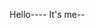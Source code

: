 Hello----
It's me--

<!---
MaredtieSDU/MaredtieSDU is a ✨ special ✨ repository because its `README.md` (this file) appears on your GitHub profile.
You can click the Preview link to take a look at your changes.
--->
